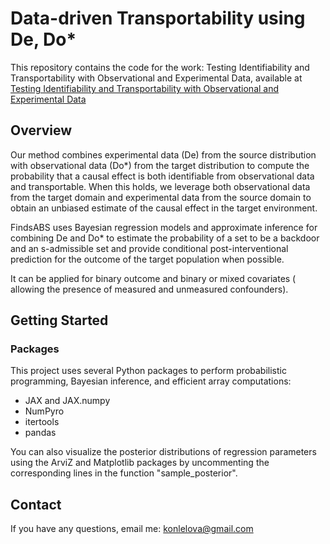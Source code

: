 #  Data-driven Transportability using De, Do*

This repository contains the code for the work: Testing Identifiability and Transportability with Observational and Experimental Data,  available at [Testing Identifiability and Transportability with Observational and Experimental Data](https://arxiv.org/abs/2505.12801) 

## Overview
Our method combines experimental data (De) from the source distribution with observational data (Do*) from the target distribution to compute the probability that a causal effect is both identifiable from observational data and transportable. When this holds,
we leverage both observational data from the target domain and experimental data from the source domain to obtain an unbiased estimate of the causal effect in the target environment. 

FindsABS uses Bayesian regression models and approximate inference for combining De and Do* to estimate the probability of a set to be a backdoor and an s-admissible set and provide conditional post-interventional prediction for the outcome 
of the target population when possible. 

It can be applied for binary outcome and binary or mixed covariates ( allowing the presence of measured and unmeasured confounders).

## Getting Started
### Packages
This project uses several Python packages to perform probabilistic programming, Bayesian inference, and efficient array computations:

* JAX and JAX.numpy
* NumPyro
* itertools
* pandas

You can also visualize the posterior distributions of regression parameters using the ArviZ and Matplotlib packages by uncommenting the corresponding lines in the function "sample_posterior".
  
## Contact
If you have any questions, email me:  [konlelova@gmail.com](mailto:konlelova@gmail.com) 
